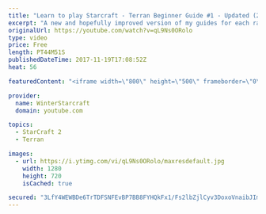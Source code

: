 ```yaml
---
title: "Learn to play Starcraft - Terran Beginner Guide #1 - Updated (2017 LOTV)"
excerpt: "A new and hopefully improved version of my guides for each race where I go over as many basics as possible while doing it live :)  I strongly believe that a super structured guide style is not very helpful compared to watching/playing the game actively.  Feedback is greatly appreciated. -- Watch live"
originalUrl: https://youtube.com/watch?v=qL9Ns0ORolo
type: video
price: Free
length: PT44M51S
publishedDateTime: 2017-11-19T17:08:52Z
heat: 56

featuredContent: "<iframe width=\"800\" height=\"500\" frameborder=\"0\" src=\"https://www.youtube.com/embed/qL9Ns0ORolo\" allow=\"accelerometer; autoplay; encrypted-media; gyroscope; picture-in-picture\" allowfullscreen></iframe>"

provider:
  name: WinterStarcraft
  domain: youtube.com

topics:
  - StarCraft 2
  - Terran

images:
  - url: https://i.ytimg.com/vi/qL9Ns0ORolo/maxresdefault.jpg
    width: 1280
    height: 720
    isCached: true

secured: "3LfY4WEWBDe6TrTDFSNFEvBP7BB8FYHQkFx1/Fs2lbZjlCyv3DoxoVnaibJImMhgm784KCc8KdH/cyMx6RXFNjAhJ7L8oUWv2LYGVy3JMBKe2IwXwT9gSNXb5zvVkkHE8PNpCa3D2jdkey3YNtMg2GFTGZkSDD2tdYM8gv7lWbmoFPxCs64Vc4gBfNzmf+oQFoJBVEWuLNBAko0hvHfqJulRfZteSeflrbgE0cG8Jn44F1PsMTUyBoScDEs7cqXntJQG3h+3JjxCZv6OSNedYx7yvkrROM06w4+3tKsd/5WrA12CAn/dlPEq5WQ9nE4lFASGKaiSBBL+YiWO8dY3011DwFRVELU7ESO2QLY8RgjPOJ/EACasUIcK1/d8NFF+sOI5mOx/Y3CEmyEf06Z9qXWPv+XQYeQOMsLZrmND9bD9bW09D+4b7f/k7xTry2l+;gsnREAaaeoXsk9L9oHr9yQ=="
---
```



